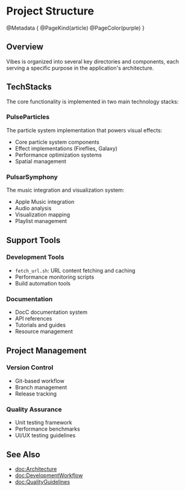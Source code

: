 # Project Structure

@Metadata {
    @PageKind(article)
    @PageColor(purple)
}

## Overview

Vibes is organized into several key directories and components, each serving a specific purpose in the application's architecture.

## TechStacks

The core functionality is implemented in two main technology stacks:

### PulseParticles
The particle system implementation that powers visual effects:
- Core particle system components
- Effect implementations (Fireflies, Galaxy)
- Performance optimization systems
- Spatial management

### PulsarSymphony
The music integration and visualization system:
- Apple Music integration
- Audio analysis
- Visualization mapping
- Playlist management

## Support Tools

### Development Tools
- `fetch_url.sh`: URL content fetching and caching
- Performance monitoring scripts
- Build automation tools

### Documentation
- DocC documentation system
- API references
- Tutorials and guides
- Resource management

## Project Management

### Version Control
- Git-based workflow
- Branch management
- Release tracking

### Quality Assurance
- Unit testing framework
- Performance benchmarks
- UI/UX testing guidelines

## See Also
- <doc:Architecture>
- <doc:DevelopmentWorkflow>
- <doc:QualityGuidelines> 